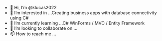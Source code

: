 - 👋 Hi, I’m @klucas2022
- 👀 I’m interested in ...Creating business apps with database connectivity using C# 
- 🌱 I’m currently learning ...C# WinForms / MVC / Entity Framework
- 💞️ I’m looking to collaborate on ...
- 📫 How to reach me ...

<!---
klucas2022/klucas2022 is a ✨ special ✨ repository because its `README.md` (this file) appears on your GitHub profile.
You can click the Preview link to take a look at your changes.
--->
